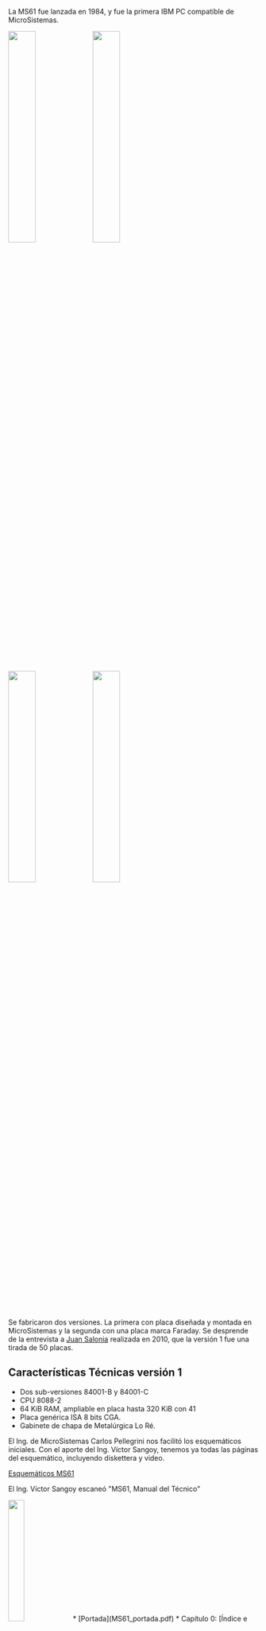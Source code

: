 
La MS61 fue lanzada en 1984, y fue la primera IBM PC compatible de MicroSistemas.


<a href="folleto_MS61-1.jpg"><img src="folleto_MS61-1-small.jpg" width="33%"></a>
<a href="folleto_MS61-2.jpg"><img src="folleto_MS61-2-small.jpg" width="33%"></a>
<a href="folleto_MS61-3.jpg"><img src="folleto_MS61-3-small.jpg" width="33%"></a>
<a href="folleto_MS61-4.jpg"><img src="folleto_MS61-4-small.jpg" width="33%"></a>


Se fabricaron dos versiones.
La primera con placa diseñada y montada en MicroSistemas y la segunda con una placa marca Faraday.
Se desprende de la entrevista a [Juan Salonia](../../Personas/Juan%20Salonia) realizada en 2010, que la versión 1 fue una tirada de 50 placas.


Características Técnicas versión 1
---

* Dos sub-versiones 84001-B y 84001-C
* CPU 8088-2
* 64 KiB RAM, ampliable en placa hasta 320 KiB con 41
* Placa genérica ISA 8 bits CGA.
* Gabinete de chapa de Metalúrgica Lo Ré.

El Ing. de MicroSistemas Carlos Pellegrini nos facilitó los esquemáticos iniciales.
Con el aporte del Ing. Víctor Sangoy, tenemos ya todas las páginas del esquemático, incluyendo diskettera y video.


[Esquemáticos MS61](esquemáticos_ms61.pdf)

El Ing. Víctor Sangoy escaneó "MS61, Manual del Técnico"

<img src="MS61_portada_small.png" width="25%">
* [Portada](MS61_portada.pdf)
* Capítulo 0: [Índice e Introducción](MS61_chp0.pdf)
* Capítulo 1: [Placa Base](MS61_chp1.pdf)
* Capítulo 2: [Placa de video](MS61_chp2.pdf)
* Capítulo 3: [Bios en ROM](MS61_chp3.pdf)



Características Técnicas versión 2
---

* Placa madre importada marca Faraday.
* CPU 8088.
* ? RAM.



Ejemplar Noblitá
---
Este ejemplar es de Gabriel Noblitá en Mendoza y hasta ahora es la única placa MS61 diseño MicroSistemas que hemos encontrado.

Gabriel gentilmente dumpeó la ROM 27128 (16 KiB) con etiqueta "AXIS 2.0" [AXIS20.bin](AXIS20.bin).


Ejemplar Vodanovic
---
Este ejemplar está en [FaMAF](https://www.famaf.unc.edu.ar) y fue conseguido por Gonzalo Vodanovic.
Esta máquina perteneció a una fábrica de suelas de calzados "Goma Pons", de Antonio Pons e hijos en la calle 12 de Octubre esquina Jujuy de Barrio Cofico en la Ciudad de Córdoba.
Según los testimonios esta computadora costaba alrededor de 8000 dólares estadounidenses cuando se compró.

<img src="MS61_vodanovic_1.jpg" width="33%">
<img src="MS61_vodanovic_2.jpg" width="33%">

El volcado de la BIOS en EPROM 2764 (8 KiB) con etiqueta "MS61 V1.4 10/10/84": <a href="ms61_v14_19841010.bin">ms61_v14_19841010.bin</a>





